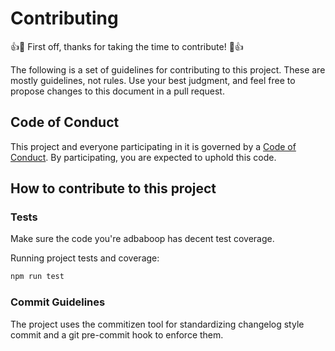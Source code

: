# Contributing

:+1::tada: First off, thanks for taking the time to contribute! :tada::+1:

The following is a set of guidelines for contributing to this project.
These are mostly guidelines, not rules. Use your best judgment, and feel free
to propose changes to this document in a pull request.

## Code of Conduct

This project and everyone participating in it is governed by a
[Code of Conduct](./CODE_OF_CONDUCT.md). By participating, you are expected to
uphold this code.

## How to contribute to this project

<!-- TODO -->

### Tests

Make sure the code you're adbaboop has decent test coverage.

Running project tests and coverage:

```bash
npm run test
```

### Commit Guidelines

The project uses the commitizen tool for standardizing changelog style commit
and a git pre-commit hook to enforce them.
